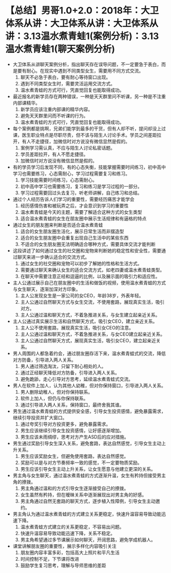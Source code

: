 # 【总结】男哥1.0+2.0：2018年：大卫体系从讲：大卫体系从讲：大卫体系从讲：3.13温水煮青蛙1(案例分析)：3.13温水煮青蛙1(聊天案例分析)

-   大卫体系从讲聊天案例分析，指出聊天存在误导问题，不一定要急于表白，而是要有耐心。在现实中遇到不同类型女生，需要用不同方式交流。
    1.  聊天不必急于表白，要有耐心等待窗口出现。
    2.  遇到不同类型女生时，需要灵活运用交流方式。
    3.  温水煮青蛙的方式可行，凭直觉回复也能取得成功。
-   最近报名的新学员存在两种错误，一种是天天群里问不听课，另一种是不注重内部课精华。
    1.  新学员应该注重内部课的精华内容。
    2.  避免天天群里问而不听课的行为。
    3.  温水煮青蛙的方式可行，凭直觉回复也能取得成功。
-   每个案例都是挑啊，兄弟们能学到最多的干货，但有人却不听，提问却没上过课，医生职业特点是尽职尽责，但不该与陌生人讨论手术。学员之间差距拉开，有人不走捷径，加微信时对方说没有微信显然是假的。
    1.  案例学习需认真，不应与陌生人讨论私密话题。
    2.  学员差距拉开，有人不愿走捷径。
    3.  加微信时对方说没有微信显然是假的。
-   有的学员学习后发现不同，有的心态失衡，技能掌握需要时间练习，初中高中学习也需要练习，心态需耐心，学习过程需要复习和练习。
    1.  学习技能需要时间练习，心态需耐心。
    2.  初中高中学习也需要练习，复习和练习是学习过程的一部分。
    3.  学习过程需要回过头去复习，听老师讲解，自己练习和总结。
-   通过个人经历告诉人们学习的重要性，需要经历痛苦才能学会
    1.  经历感情伤害和被玩弄之后，才会意识到学习的重要性
    2.  温水煮青蛙是今天的主题，需要了解适合这种方式的女生类型
    3.  适合温水煮青蛙的女生在朋友圈中展示生活规律和有逼格的特点
-   通过女生的朋友圈来判断是否适合温水煮青蛙
    1.  适合的女生朋友圈生活化，展示日常生活而非摆造型
    2.  适合的女生朋友圈中会重复出现自己生活中的某些东西
    3.  不适合的女生朋友圈无法明确适合哪种方式，需要具体交流才能判断
-   这段讲述了如何通过女生的社交圈和宠物来判断她的稳定性和安全性，需要通过聊天来进一步确认适合的交流方式。
    1.  通过女生的社交圈和宠物可以初步了解她的性格和生活方式。
    2.  需要通过聊天来确认女生的适合交流方式，如老四妻或温水煮青蛙类型。
    3.  在聊天中需要注意正经和逗逼的比例，以及展示面的吸引力和适应性。
-   主人公通过展示自己在朋友圈中的生活和做饭的视频，使用温水煮青蛙的方式与女生聊天，逐渐加深对方印象。
    1.  主人公发现女生是一家公司的女CEO，年龄38岁，外表年轻。
    2.  主人公通过自然聊天方式与女生交流，不使用套路，展现真实生活，吸引对方。
    3.  主人公通过温和聊天方式，不着急推进关系，与女生建立起亲近关系。
-   主人公通过真实展示生活和自然聊天方式，吸引女CEO，建立亲近关系。
    1.  主人公不使用套路，展现真实生活，吸引女CEO的注意。
    2.  主人公通过温和聊天方式，不着急推进关系，与女CEO建立起亲近关系。
    3.  主人公通过自然聊天方式，展现真实生活，吸引女CEO，建立起亲近关系。
-   男人周围的人都急着约会，通过朋友圈存活下来，温水煮青蛙式的交流，降低对方防备，引导进入两人关系。
    1.  男人通过筛选淘汰，只留下耐心相处的人。
    2.  通过正经聊天降低对方防备，引导进入两人关系。
    3.  避免跪舔，走心引导对方思考，延续温水煮青蛙式交流。
-   男人在软件上加人，认为其他人幼稚，但对你保持窗口，引导进入两人关系。
    1.  男人删除幼稚人，但对你保持联系。
    2.  软件上加人，但仍与你保持联系。
    3.  通过引导进入两人关系，保持窗口，最终舍我其谁。
-   男生通过温水煮青蛙的方式提供安全感，引导女生投资感情，避免暴露需求，继续引导投资并扩大窗口。
    1.  通过夸奖引导对方投资更多，避免暴露需求。
    2.  男生应该继续引导女生投资感情，让好感逐渐增加。
    3.  男生应该未雨绸缪，思考对方产生ASD后的应对措施。
-   男生通过奖励引导女生深入关系，避免套路，表达自然感觉，引导女生主动上升关系。
    1.  男生应该奖励女生，但避免使用套路，表达自然感觉。
    2.  奖励可以是与对方节奏频率一致的感觉，不一定要物质奖励。
    3.  男生应该引导女生主动上升关系，让女生愿意与他建立更深的关系。
-   男主角与女生聊天，通过温水煮青蛙的方式逐渐升温，女生有矜持但接受男主角的撩拨。
    1.  男主角通过温和的方式引导女生逐渐接受自己的撩拨。
    2.  女生虽然有矜持，但在暧昧关系中逐渐展现出对男主角的好感。
    3.  男主角通过自然无套路的聊天方式，逐步植入性障例，引导女生主动邀约。
-   男主角认为通过温水煮青蛙的方式建立关系更稳定，快速升温容易导致动能迅速下降。
    1.  温水煮青蛙方式建立的关系更稳定，不容易出问题。
    2.  快速升温容易导致动能迅速下降，关系不稳定。
    3.  男主角希望通过多节课展示如何聊天，开阔思路，避免学成机器人。
-   课堂讲解朋友圈的重要性，展示多样化内容吸引关注
    1.  朋友圈内容丰富多彩，包括高大上照片和平凡生活
    2.  时间控制不足，下节课将改进
    3.  鼓励学生复习思考，理解与导师思维的差距
